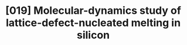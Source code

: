 ---
title: "[019] Molecular-dynamics study of lattice-defect-nucleated melting in silicon"
collection: publications
permalink: /publication/019
citation: 'S. R. Phillpot, J. F. Lutsko, D. Wolf, and S. Yip, &quot;Molecular-dynamics study of lattice-defect-nucleated melting in silicon&quot;, <i>Phys. Rev. B</i>, <strong>40</strong>, 2831 (1989)'
---